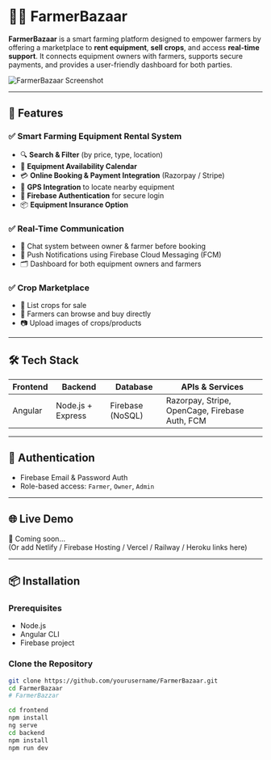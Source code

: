 # 👨‍🌾 FarmerBazaar

**FarmerBazaar** is a smart farming platform designed to empower farmers by offering a marketplace to **rent equipment**, **sell crops**, and access **real-time support**. It connects equipment owners with farmers, supports secure payments, and provides a user-friendly dashboard for both parties.

![FarmerBazaar Screenshot](./screenshots/homepage.png)

---

## 🚀 Features

### ✅ Smart Farming Equipment Rental System
- 🔍 **Search & Filter** (by price, type, location)
- 📅 **Equipment Availability Calendar**
- 💳 **Online Booking & Payment Integration** (Razorpay / Stripe)
- 📡 **GPS Integration** to locate nearby equipment
- 🔐 **Firebase Authentication** for secure login
- 📦 **Equipment Insurance Option**

### ✅ Real-Time Communication
- 💬 Chat system between owner & farmer before booking
- 🔔 Push Notifications using Firebase Cloud Messaging (FCM)
- 🗂️ Dashboard for both equipment owners and farmers

### ✅ Crop Marketplace
- 🌾 List crops for sale
- 🛒 Farmers can browse and buy directly
- 📷 Upload images of crops/products

---

## 🛠️ Tech Stack

| Frontend      | Backend          | Database      | APIs & Services            |
|---------------|------------------|---------------|----------------------------|
| Angular       | Node.js + Express| Firebase (NoSQL) | Razorpay, Stripe, OpenCage, Firebase Auth, FCM |

---

## 🔐 Authentication

- Firebase Email & Password Auth
- Role-based access: `Farmer`, `Owner`, `Admin`

---

## 🌐 Live Demo

🚧 Coming soon...  
(Or add Netlify / Firebase Hosting / Vercel / Railway / Heroku links here)

---

## 📦 Installation

### Prerequisites
- Node.js
- Angular CLI
- Firebase project

### Clone the Repository

```bash
git clone https://github.com/yourusername/FarmerBazaar.git
cd FarmerBazaar
# FarmerBazzar

cd frontend
npm install
ng serve
cd backend
npm install
npm run dev
